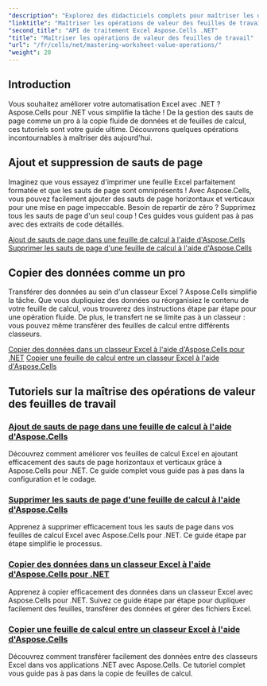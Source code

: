 ```yaml
---
"description": "Explorez des didacticiels complets pour maîtriser les opérations de valeur de feuille de calcul dans Excel à l'aide d'Aspose.Cells pour .NET, notamment l'ajout et la suppression de sauts de page, la copie de données, etc."
"linktitle": "Maîtriser les opérations de valeur des feuilles de travail"
"second_title": "API de traitement Excel Aspose.Cells .NET"
"title": "Maîtriser les opérations de valeur des feuilles de travail"
"url": "/fr/cells/net/mastering-worksheet-value-operations/"
"weight": 28
---
```


## Introduction

Vous souhaitez améliorer votre automatisation Excel avec .NET ? Aspose.Cells pour .NET vous simplifie la tâche ! De la gestion des sauts de page comme un pro à la copie fluide de données et de feuilles de calcul, ces tutoriels sont votre guide ultime. Découvrons quelques opérations incontournables à maîtriser dès aujourd'hui.

## Ajout et suppression de sauts de page  

Imaginez que vous essayez d'imprimer une feuille Excel parfaitement formatée et que les sauts de page sont omniprésents ! Avec Aspose.Cells, vous pouvez facilement ajouter des sauts de page horizontaux et verticaux pour une mise en page impeccable. Besoin de repartir de zéro ? Supprimez tous les sauts de page d'un seul coup ! Ces guides vous guident pas à pas avec des extraits de code détaillés.  

[Ajout de sauts de page dans une feuille de calcul à l'aide d'Aspose.Cells](./adding-page-breaks/)  
[Supprimer les sauts de page d'une feuille de calcul à l'aide d'Aspose.Cells](./clear-page-breaks/)  

## Copier des données comme un pro  

Transférer des données au sein d'un classeur Excel ? Aspose.Cells simplifie la tâche. Que vous dupliquiez des données ou réorganisiez le contenu de votre feuille de calcul, vous trouverez des instructions étape par étape pour une opération fluide. De plus, le transfert ne se limite pas à un classeur : vous pouvez même transférer des feuilles de calcul entre différents classeurs.  

[Copier des données dans un classeur Excel à l'aide d'Aspose.Cells pour .NET](./copy-data-within-excel-workbook/) 
[Copier une feuille de calcul entre un classeur Excel à l'aide d'Aspose.Cells](./copy-worksheet-between-workbooks/)  

## Tutoriels sur la maîtrise des opérations de valeur des feuilles de travail
### [Ajout de sauts de page dans une feuille de calcul à l'aide d'Aspose.Cells](./adding-page-breaks/)
Découvrez comment améliorer vos feuilles de calcul Excel en ajoutant efficacement des sauts de page horizontaux et verticaux grâce à Aspose.Cells pour .NET. Ce guide complet vous guide pas à pas dans la configuration et le codage.
### [Supprimer les sauts de page d'une feuille de calcul à l'aide d'Aspose.Cells](./clear-page-breaks/)
Apprenez à supprimer efficacement tous les sauts de page dans vos feuilles de calcul Excel avec Aspose.Cells pour .NET. Ce guide étape par étape simplifie le processus.
### [Copier des données dans un classeur Excel à l'aide d'Aspose.Cells pour .NET](./copy-data-within-excel-workbook/)
Apprenez à copier efficacement des données dans un classeur Excel avec Aspose.Cells pour .NET. Suivez ce guide étape par étape pour dupliquer facilement des feuilles, transférer des données et gérer des fichiers Excel.
### [Copier une feuille de calcul entre un classeur Excel à l'aide d'Aspose.Cells](./copy-worksheet-between-workbooks/)
Découvrez comment transférer facilement des données entre des classeurs Excel dans vos applications .NET avec Aspose.Cells. Ce tutoriel complet vous guide pas à pas dans la copie de feuilles de calcul.